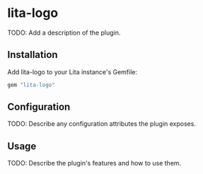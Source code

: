 # lita-logo

TODO: Add a description of the plugin.

## Installation

Add lita-logo to your Lita instance's Gemfile:

``` ruby
gem "lita-logo"
```

## Configuration

TODO: Describe any configuration attributes the plugin exposes.

## Usage

TODO: Describe the plugin's features and how to use them.
